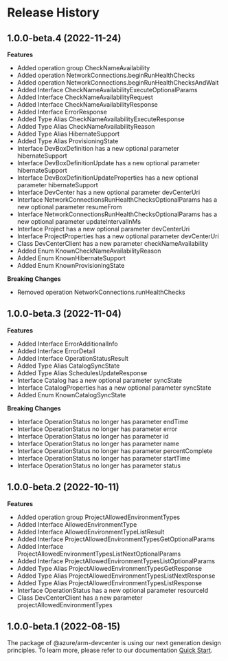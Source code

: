# Release History
    
## 1.0.0-beta.4 (2022-11-24)
    
**Features**

  - Added operation group CheckNameAvailability
  - Added operation NetworkConnections.beginRunHealthChecks
  - Added operation NetworkConnections.beginRunHealthChecksAndWait
  - Added Interface CheckNameAvailabilityExecuteOptionalParams
  - Added Interface CheckNameAvailabilityRequest
  - Added Interface CheckNameAvailabilityResponse
  - Added Interface ErrorResponse
  - Added Type Alias CheckNameAvailabilityExecuteResponse
  - Added Type Alias CheckNameAvailabilityReason
  - Added Type Alias HibernateSupport
  - Added Type Alias ProvisioningState
  - Interface DevBoxDefinition has a new optional parameter hibernateSupport
  - Interface DevBoxDefinitionUpdate has a new optional parameter hibernateSupport
  - Interface DevBoxDefinitionUpdateProperties has a new optional parameter hibernateSupport
  - Interface DevCenter has a new optional parameter devCenterUri
  - Interface NetworkConnectionsRunHealthChecksOptionalParams has a new optional parameter resumeFrom
  - Interface NetworkConnectionsRunHealthChecksOptionalParams has a new optional parameter updateIntervalInMs
  - Interface Project has a new optional parameter devCenterUri
  - Interface ProjectProperties has a new optional parameter devCenterUri
  - Class DevCenterClient has a new parameter checkNameAvailability
  - Added Enum KnownCheckNameAvailabilityReason
  - Added Enum KnownHibernateSupport
  - Added Enum KnownProvisioningState

**Breaking Changes**

  - Removed operation NetworkConnections.runHealthChecks
    
    
## 1.0.0-beta.3 (2022-11-04)
    
**Features**

  - Added Interface ErrorAdditionalInfo
  - Added Interface ErrorDetail
  - Added Interface OperationStatusResult
  - Added Type Alias CatalogSyncState
  - Added Type Alias SchedulesUpdateResponse
  - Interface Catalog has a new optional parameter syncState
  - Interface CatalogProperties has a new optional parameter syncState
  - Added Enum KnownCatalogSyncState

**Breaking Changes**

  - Interface OperationStatus no longer has parameter endTime
  - Interface OperationStatus no longer has parameter error
  - Interface OperationStatus no longer has parameter id
  - Interface OperationStatus no longer has parameter name
  - Interface OperationStatus no longer has parameter percentComplete
  - Interface OperationStatus no longer has parameter startTime
  - Interface OperationStatus no longer has parameter status
    
    
## 1.0.0-beta.2 (2022-10-11)
    
**Features**

  - Added operation group ProjectAllowedEnvironmentTypes
  - Added Interface AllowedEnvironmentType
  - Added Interface AllowedEnvironmentTypeListResult
  - Added Interface ProjectAllowedEnvironmentTypesGetOptionalParams
  - Added Interface ProjectAllowedEnvironmentTypesListNextOptionalParams
  - Added Interface ProjectAllowedEnvironmentTypesListOptionalParams
  - Added Type Alias ProjectAllowedEnvironmentTypesGetResponse
  - Added Type Alias ProjectAllowedEnvironmentTypesListNextResponse
  - Added Type Alias ProjectAllowedEnvironmentTypesListResponse
  - Interface OperationStatus has a new optional parameter resourceId
  - Class DevCenterClient has a new parameter projectAllowedEnvironmentTypes
    
    
## 1.0.0-beta.1 (2022-08-15)

The package of @azure/arm-devcenter is using our next generation design principles. To learn more, please refer to our documentation [Quick Start](https://aka.ms/js-track2-quickstart).
